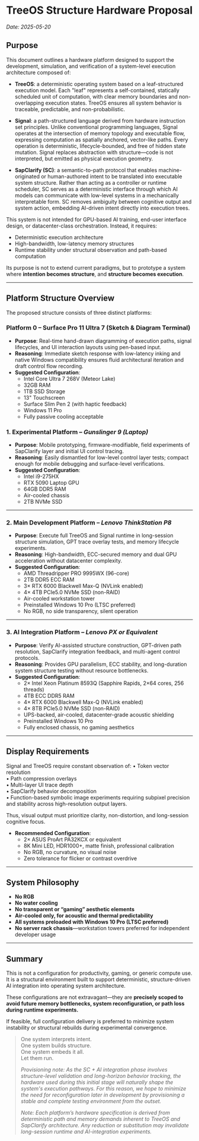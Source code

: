 # TreeOS Structure Hardware Proposal  
*Date: 2025-05-20*

## Purpose

This document outlines a hardware platform designed to support the development, simulation, and verification of a system-level execution architecture composed of:

- **TreeOS**: a deterministic operating system based on a leaf-structured execution model. Each "leaf" represents a self-contained, statically scheduled unit of computation, with clear memory boundaries and non-overlapping execution states. TreeOS ensures all system behavior is traceable, predictable, and non-probabilistic.

- **Signal**: a path-structured language derived from hardware instruction set principles. Unlike conventional programming languages, Signal operates at the intersection of memory topology and executable flow, expressing computation as spatially anchored, vector-like paths. Every operation is deterministic, lifecycle-bounded, and free of hidden state mutation. Signal replaces abstraction with structure—code is not interpreted, but emitted as physical execution geometry.

- **SapClarify (SC)**: a semantic-to-path protocol that enables machine-originated or human-authored intent to be translated into executable system structure. Rather than acting as a controller or runtime scheduler, SC serves as a deterministic interface through which AI models can communicate with low-level systems in a mechanically interpretable form. SC removes ambiguity between cognitive output and system action, embedding AI-driven intent directly into execution trees.

This system is not intended for GPU-based AI training, end-user interface design, or datacenter-class orchestration. Instead, it requires:

- Deterministic execution architecture  
- High-bandwidth, low-latency memory structures  
- Runtime stability under structural observation and path-based computation  

Its purpose is not to extend current paradigms, but to prototype a system where **intention becomes structure**, and **structure becomes execution**.

---
## Platform Structure Overview

The proposed structure consists of three distinct platforms:

### Platform 0 – Surface Pro 11 Ultra 7 (Sketch & Diagram Terminal)

- **Purpose**: Real-time hand-drawn diagramming of execution paths, signal lifecycles, and UI interaction layouts using pen-based input.
- **Reasoning**: Immediate sketch response with low-latency inking and native Windows compatibility ensures fluid architectural iteration and draft control flow recording.
- **Suggested Configuration**:
  - Intel Core Ultra 7 268V (Meteor Lake)
  - 32GB RAM
  - 1TB SSD Storage
  - 13" Touchscreen
  - Surface Slim Pen 2 (with haptic feedback)
  - Windows 11 Pro
  - Fully passive cooling acceptable

### 1. Experimental Platform – *Gunslinger 9 (Laptop)*

- **Purpose**: Mobile prototyping, firmware-modifiable, field experiments of SapClarify layer and initial UI control tracing.
- **Reasoning**: Easily dismantled for low-level control layer tests; compact enough for mobile debugging and surface-level verifications.
- **Suggested Configuration**:
  - Intel i9-275HX
  - RTX 5090 Laptop GPU
  - 64GB DDR5 RAM
  - Air-cooled chassis
  - 2TB NVMe SSD

---

### 2. Main Development Platform – *Lenovo ThinkStation P8*

- **Purpose**: Execute full TreeOS and Signal runtime in long-session structure simulation, GPT trace overlay tests, and memory lifecycle experiments.
- **Reasoning**: High-bandwidth, ECC-secured memory and dual GPU acceleration without datacenter complexity.
- **Suggested Configuration**:
  - AMD Threadripper PRO 9995WX (96-core)
  - 2TB DDR5 ECC RAM
  - 3× RTX 6000 Blackwell Max-Q (NVLink enabled)
  - 4× 4TB PCIe5.0 NVMe SSD (non-RAID)
  - Air-cooled workstation tower
  - Preinstalled Windows 10 Pro (LTSC preferred)
  - No RGB, no side transparency, silent operation

---

### 3. AI Integration Platform – *Lenovo PX or Equivalent*

- **Purpose**: Verify AI-assisted structure construction, GPT-driven path resolution, SapClarify integration feedback, and multi-agent control protocols.
- **Reasoning**: Provides GPU parallelism, ECC stability, and long-duration system structure testing without resource bottlenecks.
- **Suggested Configuration**:
  - 2× Intel Xeon Platinum 8593Q
  (Sapphire Rapids, 2×64 cores, 256 threads)
  - 4TB ECC DDR5 RAM
  - 4× RTX 6000 Blackwell Max-Q (NVLink enabled)
  - 4× 8TB PCIe5.0 NVMe SSD (non-RAID)
  - UPS-backed, air-cooled, datacenter-grade acoustic shielding
  - Preinstalled Windows 10 Pro
  - Fully enclosed chassis, no gaming aesthetics

---

## Display Requirements

Signal and TreeOS require constant observation of:
	•	Token vector resolution  
	•	Path compression overlays  
	•	Multi-layer UI trace depth  
	•	SapClarify behavior decomposition  
	•	Function-based symbolic image experiments requiring subpixel precision and stability across high-resolution output layers.
 
Thus, visual output must prioritize clarity, non-distortion, and long-session cognitive focus.

- **Recommended Configuration**:
  - 2× ASUS ProArt PA32KCX or equivalent
  - 8K Mini LED, HDR1000+, matte finish, professional calibration
  - No RGB, no curvature, no visual noise
  - Zero tolerance for flicker or contrast overdrive

---

## System Philosophy

- **No RGB**  
- **No water cooling**  
- **No transparent or “gaming” aesthetic elements**  
- **Air-cooled only, for acoustic and thermal predictability**  
- **All systems preloaded with Windows 10 Pro (LTSC preferred)**  
- **No server rack chassis**—workstation towers preferred for independent developer usage

---

## Summary

This is not a configuration for productivity, gaming, or generic compute use.  
It is a structural environment built to support deterministic, structure-driven AI integration into operating system architecture.

These configurations are not extravagant—they are **precisely scoped to avoid future memory bottlenecks, system reconfiguration, or path loss during runtime experiments.**

If feasible, full configuration delivery is preferred to minimize system instability or structural rebuilds during experimental convergence.

> One system interprets intent.  
> One system builds structure.  
> One system embeds it all.  
> Let them run.
>
> *Provisioning note: As the SC + AI integration phase involves structure-level validation and long-horizon behavior tracking, the hardware used during this initial stage will naturally shape the system's execution pathways. For this reason, we hope to minimize the need for reconfiguration later in development by provisioning a stable and complete testing environment from the outset.*
> 
> _Note: Each platform’s hardware specification is derived from deterministic path and memory demands inherent to TreeOS and SapClarify architecture. Any reduction or substitution may invalidate long-session runtime and AI-integration experiments._
